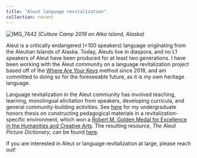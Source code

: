 ```yaml
---
title: "Aleut language revitalization"
collection: recent
---
```


![IMG_7442](https://user-images.githubusercontent.com/33502930/194636160-742c47df-3d41-465c-9f26-9cf47e353e0b.JPG)
*(Culture Camp 2019 on Atka Island, Alaska)*

Aleut is a critically endangered (<100 speakers) language originating from the Aleutian Islands of Alaska. Today, Aleuts live in diaspora, and no L1 speakers of Aleut have been produced for at least two generations. I have been working with the Aleut community on a language revitalization project based off of the [Where Are Your Keys](https://whereareyourkeys.org/) method since 2018, and am committed to doing so for the foreseeable future, as it is my own heritage language.

Language revitalization in the Aleut community has involved teaching, learning, monolingual elicitation from speakers, developing curricula, and general community-building activities. See [here](https://mksnigaroff.github.io/files/Constructing%20Language%20Revitalization%20Resources%20-%20The%20Niigugim%20Tunuu%20Picture%20Dictionary.pdf) for my undergraduate honors thesis on constructing pedagogical materials in a revitalization-specific environment, which won a [Robert M. Golden Medal for Excellence in the Humanities and Creative Arts](https://news.stanford.edu/stories/2020/07/stanford-undergrads-awarded-firestone-golden-medals-kennedy-thesis-prize). The resulting resource, *The Aleut Picture Dictionary*, can be found [here](https://mksnigaroff.github.io/files/Aleut%20Picture%20Dictionary%20v3.pdf).

If you are interested in Aleut or language revitalization at large, please reach out!
